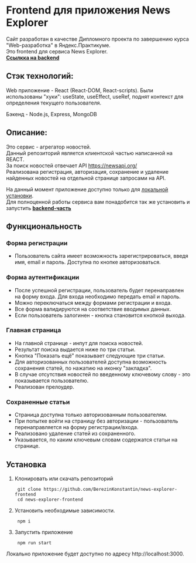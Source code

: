 # Frontend для приложения News Explorer

Сайт разработан в качестве Дипломного проекта по завершению курса "Web-разработка" в Яндекс.Практикуме.  
Это frontend для сервиса News Explorer.  
**[Ссылкка на backend](https://github.com/BerezinKonstantin/news-explorer-api)**

## Стэк технологий:

Web приложение - React (React-DOM, React-scripts). Были использованы "хуки": useState, useEffect, useRef, поднят контекст для определения текущего пользователя.

Бэкенд - Node.js, Express, MongoDB

## Описание:

Это сервис - агрегатор новостей.  
Данный репозиторий является клиентской частью написанной на REACT.  
За поиск новостей отвечает API https://newsapi.org/  
Реализована регистрация, авторизация, сохранение и удаление найденных новостей на отдельной странице запросами на API.

На данный момент приложение доступно только для [локальной установки](#установка).  
Для полноценной работы сервиса вам понадобится так же установить и запустить **[backend-часть](https://github.com/BerezinKonstantin/news-explorer-api)**

## Функциональность

### Форма регистрации

- Пользователь сайта имеет возможность зарегистрироваться, введя имя, email и пароль.
Доступна по кнопке авторизоваться.

### Форма аутентификации

- После успешной регистрации, пользователь будет перенаправлен на форму входа.
Для входа необходимо передать email и пароль.
- Можно переключаться между формами регистрации и входа.
- Все форма валидируются на соответствие вводимых данных.
- Если пользователь залогинен - кнопка становится кнопкой выхода.

### Главная страница

- На главной странице - инпут для поиска новостей.
- Результат поиска выдается ниже по три статьи.
- Кнопка "Показать ещё" показывает следующие три статьи.
- Для авторизованных пользователей доступна возможность сохранения статей, по нажатию на иконку "закладка".
- В случае отсутствия новостей по введенному ключевому слову - это показывается пользователю.
- Реализован прелоудер.

### Сохраненные статьи

- Страница доступна только авторизованным пользователям.
- При попытке войти на страницу без авторизации - пользователь перенаправляется на форму регистрации/входа.
- Реализовано удаление статей из сохраненного.
- Указывается, по каким ключевым словам содержатся статьи на странице.

## Установка

1. Клонировать или скачать репозиторий

        git clone https://github.com/BerezinKonstantin/news-explorer-frontend
        cd news-explorer-frontend

2. Установить необходимые зависимости.

        npm i

3. Запустить приложение

        npm run start

Локально приложение будет доступно по адресу http://localhost:3000.
